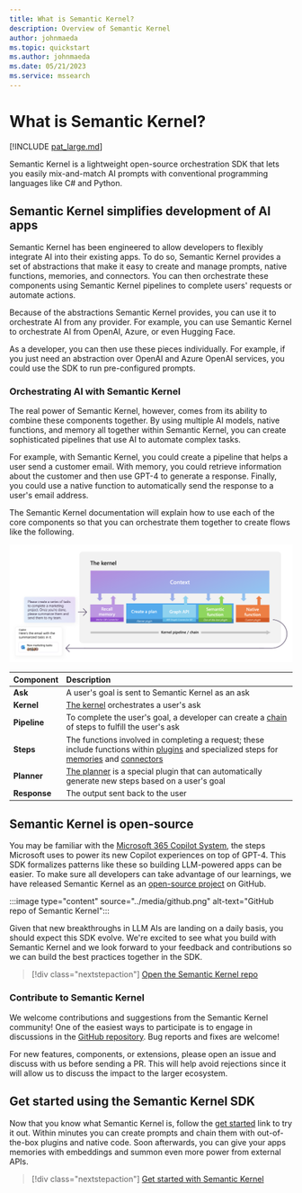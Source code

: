 ```yaml
---
title: What is Semantic Kernel?
description: Overview of Semantic Kernel
author: johnmaeda
ms.topic: quickstart
ms.author: johnmaeda
ms.date: 05/21/2023
ms.service: mssearch
---
```

# What is Semantic Kernel?


[!INCLUDE [pat_large.md](../includes/pat_large.md)]

Semantic Kernel is a lightweight open-source orchestration SDK that lets you easily mix-and-match AI prompts with conventional programming languages like C# and Python.

## Semantic Kernel simplifies development of AI apps
Semantic Kernel has been engineered to allow developers to flexibly integrate AI into their existing apps. To do so, Semantic Kernel provides a set of abstractions that make it easy to create and manage prompts, native functions, memories, and connectors. You can then orchestrate these components using Semantic Kernel pipelines to complete users' requests or automate actions.

Because of the abstractions Semantic Kernel provides, you can use it to orchestrate AI from any provider. For example, you can use Semantic Kernel to orchestrate AI from OpenAI, Azure, or even Hugging Face.

As a developer, you can then use these pieces individually. For example, if you just need an abstraction over OpenAI and Azure OpenAI services, you could use the SDK to run pre-configured prompts.

### Orchestrating AI with Semantic Kernel
The real power of Semantic Kernel, however, comes from its ability to combine these components together. By using multiple AI models, native functions, and memory all together within Semantic Kernel, you can create sophisticated pipelines that use AI to automate complex tasks.

For example, with Semantic Kernel, you could create a pipeline that helps a user send a customer email. With memory, you could retrieve information about the customer and then use GPT-4 to generate a response. Finally, you could use a native function to automatically send the response to a user's email address.

The Semantic Kernel documentation will explain how to use each of the core components so that you can orchestrate them together to create flows like the following.

![Technical perspective of what's happening](../media/kernel-flow.png)

| Component | Description |
|:-|:-|
| **Ask** | A user's goal is sent to Semantic Kernel as an ask |
| **Kernel** | [The kernel](../create-chains/kernel.md) orchestrates a user's ask |
| **Pipeline** | To complete the user's goal, a developer can create a [chain](../create-chains/index.md) of steps to fulfill the user's ask |
| **Steps** | The functions involved in completing a request; these include functions within [plugins](../create-plugins/index.md) and specialized steps for [memories](../memories/index.md) and [connectors](../create-chains/connectors.md) |
| **Planner** | [The planner](../create-chains/planner.md) is a special plugin that can automatically generate new steps based on a user's goal |
| **Response** | The output sent back to the user |

## Semantic Kernel is open-source
You may be familiar with the [Microsoft 365 Copilot System](https://www.youtube.com/watch?v=E5g20qmeKpg), the steps Microsoft uses to power its new Copilot experiences on top of GPT-4. This SDK formalizes patterns like these so building LLM-powered apps can be easier. To make sure all developers can take advantage of our learnings, we have released Semantic Kernel as an [open-source project](https://aka.ms/skrepo) on GitHub. 

:::image type="content" source="../media/github.png" alt-text="GitHub repo of Semantic Kernel":::

Given that new breakthroughs in LLM AIs are landing on a daily basis, you should expect this SDK evolve. We're excited to see what you build with Semantic Kernel and we look forward to your feedback and contributions so we can build the best practices together in the SDK.

> [!div class="nextstepaction"]
> [Open the Semantic Kernel repo](https://aka.ms/skrepo)

### Contribute to Semantic Kernel
We welcome contributions and suggestions from the Semantic Kernel community! One of the easiest ways to participate is to engage in discussions in the [GitHub repository](https://aka.ms/skrepo). Bug reports and fixes are welcome!

For new features, components, or extensions, please open an issue and discuss with us before sending a PR. This will help avoid rejections since it will allow us to discuss the impact to the larger ecosystem.

<!-- ## Semantic Kernel is one part of the entire AI ecosystem -->

## Get started using the Semantic Kernel SDK
Now that you know what Semantic Kernel is, follow the [get started](../get-started/index.md) link to try it out. Within minutes you can create prompts and chain them with out-of-the-box plugins and native code. Soon afterwards, you can give your apps memories with embeddings and summon even more power from external APIs.

> [!div class="nextstepaction"]
> [Get started with Semantic Kernel](../get-started/index.md)